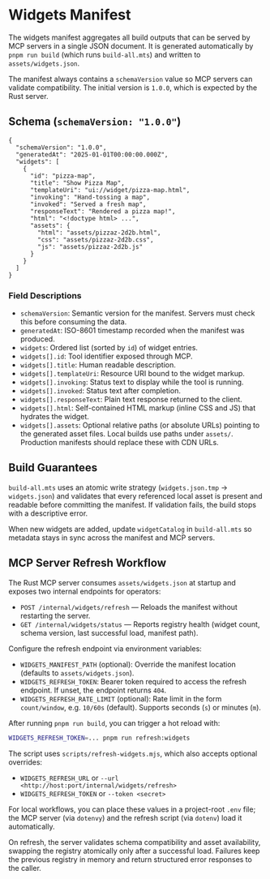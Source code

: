 # Widgets Manifest

The widgets manifest aggregates all build outputs that can be served by MCP servers in a single JSON document. It is generated automatically by `pnpm run build` (which runs `build-all.mts`) and written to `assets/widgets.json`.

The manifest always contains a `schemaVersion` value so MCP servers can validate compatibility. The initial version is `1.0.0`, which is expected by the Rust server.

## Schema (`schemaVersion: "1.0.0"`)

```jsonc
{
  "schemaVersion": "1.0.0",
  "generatedAt": "2025-01-01T00:00:00.000Z",
  "widgets": [
    {
      "id": "pizza-map",
      "title": "Show Pizza Map",
      "templateUri": "ui://widget/pizza-map.html",
      "invoking": "Hand-tossing a map",
      "invoked": "Served a fresh map",
      "responseText": "Rendered a pizza map!",
      "html": "<!doctype html> ...",
      "assets": {
        "html": "assets/pizzaz-2d2b.html",
        "css": "assets/pizzaz-2d2b.css",
        "js": "assets/pizzaz-2d2b.js"
      }
    }
  ]
}
```

### Field Descriptions

- `schemaVersion`: Semantic version for the manifest. Servers must check this before consuming the data.
- `generatedAt`: ISO-8601 timestamp recorded when the manifest was produced.
- `widgets`: Ordered list (sorted by `id`) of widget entries.
- `widgets[].id`: Tool identifier exposed through MCP.
- `widgets[].title`: Human readable description.
- `widgets[].templateUri`: Resource URI bound to the widget markup.
- `widgets[].invoking`: Status text to display while the tool is running.
- `widgets[].invoked`: Status text after completion.
- `widgets[].responseText`: Plain text response returned to the client.
- `widgets[].html`: Self-contained HTML markup (inline CSS and JS) that hydrates the widget.
- `widgets[].assets`: Optional relative paths (or absolute URLs) pointing to the generated asset files. Local builds use paths under `assets/`. Production manifests should replace these with CDN URLs.

## Build Guarantees

`build-all.mts` uses an atomic write strategy (`widgets.json.tmp` → `widgets.json`) and validates that every referenced local asset is present and readable before committing the manifest. If validation fails, the build stops with a descriptive error.

When new widgets are added, update `widgetCatalog` in `build-all.mts` so metadata stays in sync across the manifest and MCP servers.

## MCP Server Refresh Workflow

The Rust MCP server consumes `assets/widgets.json` at startup and exposes two internal endpoints for operators:

- `POST /internal/widgets/refresh` &mdash; Reloads the manifest without restarting the server.
- `GET /internal/widgets/status` &mdash; Reports registry health (widget count, schema version, last successful load, manifest path).

Configure the refresh endpoint via environment variables:

- `WIDGETS_MANIFEST_PATH` (optional): Override the manifest location (defaults to `assets/widgets.json`).
- `WIDGETS_REFRESH_TOKEN`: Bearer token required to access the refresh endpoint. If unset, the endpoint returns `404`.
- `WIDGETS_REFRESH_RATE_LIMIT` (optional): Rate limit in the form `count/window`, e.g. `10/60s` (default). Supports seconds (`s`) or minutes (`m`).

After running `pnpm run build`, you can trigger a hot reload with:

```bash
WIDGETS_REFRESH_TOKEN=... pnpm run refresh:widgets
```

The script uses `scripts/refresh-widgets.mjs`, which also accepts optional overrides:

- `WIDGETS_REFRESH_URL` or `--url <http://host:port/internal/widgets/refresh>`
- `WIDGETS_REFRESH_TOKEN` or `--token <secret>`

For local workflows, you can place these values in a project-root `.env` file; the MCP server (via `dotenvy`) and the refresh script (via `dotenv`) load it automatically.

On refresh, the server validates schema compatibility and asset availability, swapping the registry atomically only after a successful load. Failures keep the previous registry in memory and return structured error responses to the caller.
